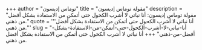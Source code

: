 +++
author = "توماس إديسون"
title = "مقولة توماس إديسون"
description = "مقولة توماس إديسون: أنا نباتي لا أشرب الكحول حتى أتمكن من الاستفادة بشكل أفضل من ذهني."
quote = '''أنا نباتي لا أشرب الكحول حتى أتمكن من الاستفادة بشكل أفضل من ذهني.''' 
slug = "أنا-نباتي-لا-أشرب-الكحول-حتى-أتمكن-من-الاستفادة-بشكل-أفضل-من-ذهني"
+++
أنا نباتي لا أشرب الكحول حتى أتمكن من الاستفادة بشكل أفضل من ذهني.
